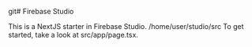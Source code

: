 git# Firebase Studio

This is a NextJS starter in Firebase Studio.
/home/user/studio/src
To get started, take a look at src/app/page.tsx.
